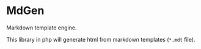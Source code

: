 # MdGen

Markdown template engine.

This library in php will generate html from markdown templates (`*.mdt` file).